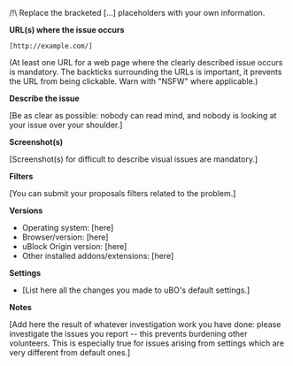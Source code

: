 /!\ Replace the bracketed [...] placeholders with your own information.

**URL(s) where the issue occurs**

`[http://example.com/]`

(At least one URL for a web page where the clearly described issue occurs is mandatory. 
The backticks surrounding the URLs is important, it prevents the URL from being clickable. 
Warn with "NSFW" where applicable.)

**Describe the issue**

[Be as clear as possible: nobody can read mind, and nobody is looking at your issue over your shoulder.]

**Screenshot(s)**

[Screenshot(s) for difficult to describe visual issues are mandatory.]

**Filters**

[You can submit your proposals filters related to the problem.]

**Versions**

- Operating system: [here]
- Browser/version: [here]
- uBlock Origin version: [here]
- Other installed addons/extensions: [here]

**Settings**

- [List here all the changes you made to uBO's default settings.]

**Notes**

[Add here the result of whatever investigation work you have done: please investigate the issues you report -- this prevents burdening other volunteers. This is especially true for issues arising from settings which are very different from default ones.]

